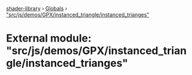 [shader-library](../README.md) › [Globals](../globals.md) › ["src/js/demos/GPX/instanced_triangle/instanced_trianges"](_src_js_demos_gpx_instanced_triangle_instanced_trianges_.md)

# External module: "src/js/demos/GPX/instanced_triangle/instanced_trianges"


